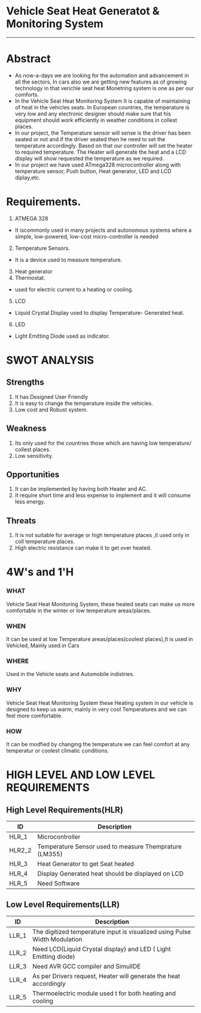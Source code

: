 # Vehicle Seat Heat Generatot & Monitoring System
****
# Abstract
- As now-a-days we are looking for the automation and advancement in all the sectors, In cars also we are getting new features as of growing technology in that verichle seat heat Monetring system is one as per our comforts.
-  In the Vehicle Seat Heat Monitoring System It is capable of maintaining of heat in the vehicles seats. In European countries, the temperature is very low and any electronic designer should make sure that his equipment should work efficiently in weather conditions in collest places. 
- In our project, the Temperature sensor will sense is the driver has been seated or not and if the driver seated then he need to set the temperature accordingly. Based on that our controller will set the heater to required temperature. The Heater will generate the heat and a LCD display will show requested the temperature as we required.
- In our project we have used ATmega328 microcontroller along with temperature sensor, Push button, Heat generator, LED and LCD diplay,etc.


# Requirements.
1. ATMEGA 328 
- It iscommonly used in many projects and autonomous systems where a simple, low-powered, low-cost micro-controller is needed
2. Temperature Sensors.
- It is a device used to measure temperature.
3. Heat generator
4. Thermostat. 
- used for electric current to a heating or cooling.
5. LCD 
- Liquid Crystal Display used to display Temperature- Generated heat.
6. LED 
- Light Emitting Diode used as indicator.


# SWOT ANALYSIS
## Strengths
1. It has Designed User Friendly
2. It is easy to change the temperature inside the vehicles.
3. Low cost and Robust system.
## Weakness
1. Its only used for the countries those  which are having low temperature/ collest places.
2. Low sensitivity.
## Opportunities
1. It can be implemented by having both Heater and AC.
2.  It require short time and less expense to implement and it will consume less energy.
## Threats
1. It is not suitable for average or high temperature places ,it used only in coll temperature places.
2. High electric resistance can make it to get over heated.

# 4W's and 1'H
### WHAT 
Vehicle Seat Heat Monitoring System, these heated seats can make us more comfortable in the winter or low temperature areas/places.
### WHEN
It can be used at low Temperature areas/places(coolest places),It is used in Vehicled, Mainly used in Cars
### WHERE 
Used in the Vehicle seats and Automobile indistries.
### WHY
Vehicle Seat Heat Monitoring System these Heating system in our vehicle is designed to keep us warm, mainly in very cool Temperatures and we can feel more comfortable.
### HOW
It can be modfied by changing the temperature we can feel comfort at any temperatur or coolest climatic conditions.

# HIGH LEVEL AND LOW LEVEL REQUIREMENTS
## High Level Requirements(HLR)
|ID| Description |
| -- |--- |
| HLR_1 | Microcontroller   |
| HLR2_2  | Temperature Sensor used to measure Themprature (LM355)|
| HLR_3  | Heat Generator to get Seat heated|
| HLR_4  | Display Generated heat should be displayed on LCD|
| HLR_5   | Need Software|

## Low Level Requirements(LLR)
| ID      | Description |
| ----------- | ----------- |
| LLR_1 | The digitized temperature input is visualized using Pulse Width Modulation|
| LLR_2 |Need LCD(Liquid Crystal display) and LED ( Light Emitting diode) |
| LLR_3   | Need AVR GCC compiler and SimulIDE |
| LLR_4|  As per Drivers request, Heater will generate the heat accordingly|
|LLR_5|Thermoelectric module used t for both heating and cooling|

